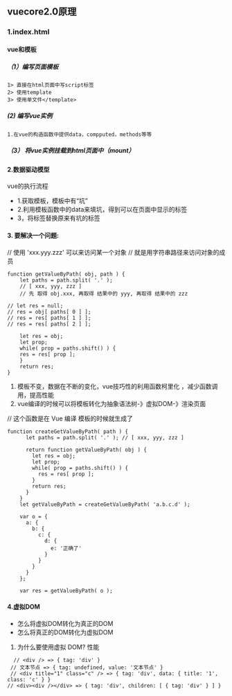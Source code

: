 ## vuecore2.0原理

### 1.index.html
 ####  vue和模板

##### （1）编写页面模板
    1> 直接在html页面中写script标签
    2> 使用template
    3> 使用单文件</template>
#####  (2) 编写vue实例
    1.在vue的构造函数中提供data，compputed，methods等等
##### （3） 将vue实例挂载到html页面中（mount）


#### 2.数据驱动模型
vue的执行流程
- 1.获取模板，模板中有“坑”
- 2.利用模板函数中的data来填坑，得到可以在页面中显示的标签
- 3，将标签替换原来有坑的标签

#### 3. 要解决一个问题:
// 使用 'xxx.yyy.zzz' 可以来访问某一个对象
// 就是用字符串路径来访问对象的成员
```
function getValueByPath( obj, path ) {
    let paths = path.split( '.' ); 
    // [ xxx, yyy, zzz ]
    // 先 取得 obj.xxx, 再取得 结果中的 yyy, 再取得 结果中的 zzz

// let res = null;
// res = obj[ paths[ 0 ] ];
// res = res[ paths[ 1 ] ];
// res = res[ paths[ 2 ] ];

    let res = obj;
    let prop;
    while( prop = paths.shift() ) {
    res = res[ prop ];
    }
    return res;
}
```

1.  模板不变，数据在不断的变化，vue技巧性的利用函数柯里化 ，减少函数调用，提高性能
1.  vue编译的时候可以将模板转化为抽象语法树-》虚拟DOM-》渲染页面

 // 这个函数是在 Vue 编译 模板的时候就生成了
    
```
function createGetValueByPath( path ) {
      let paths = path.split( '.' ); // [ xxx, yyy, zzz ]
      
      return function getValueByPath( obj ) {
        let res = obj;
        let prop;
        while( prop = paths.shift() ) {
          res = res[ prop ];
        }
        return res;
      }
    }
    let getValueByPath = createGetValueByPath( 'a.b.c.d' );

    var o = {
      a: {
        b: {
          c: {
            d: {
              e: '正确了'
            }
          }
        }
      }
    };

    var res = getValueByPath( o );
```


####     4.虚拟DOM
- 怎么将虚拟DOM转化为真正的DOM
- 怎么将真正的DOM转化为虚拟DOM

1.  为什么要使用虚拟 DOM? 性能
  
```
  // <div /> => { tag: 'div' }
 // 文本节点 => { tag: undefined, value: '文本节点' }
 // <div title="1" class="c" /> => { tag: 'div', data: { title: '1', class: 'c' } }
// <div><div /></div> => { tag: 'div', children: [ { tag: 'div' } ] }
```

